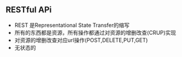 ## RESTful APi

* REST 是Representational State Transfer的缩写
* 所有的东西都是资源，所有操作都通过对资源的增删改查(CRUP)实现
* 对资源的增删改查对应url操作(POST,DELETE,PUT,GET)
* 无状态的